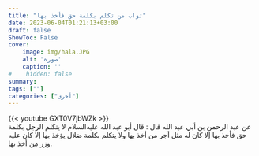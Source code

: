```yaml
---
title: "ثواب من تكلم بكلمة حق فأخذ بها"
date: 2023-06-04T01:21:13+03:00
draft: false
ShowToc: False
cover:
    image: img/hala.JPG
    alt: 'صورة'
    caption: ''
#    hidden: false
summary: 
tags: [""]
categories: ["أخرى"]
---
```

{{< youtube GXT0V7jbWZk >}} 
<br>
عن عبد الرحمن بن أبي عبد الله قال : قال أبو عبد الله
عليه‌السلام لا يتكلم الرجل بكلمة حق فأخذ بها إلا كان له مثل أجر
من أخذ بها ولا يتكلم بكلمة ضلال يؤخذ بها إلا كان عليه وزر من
أخذ بها.

